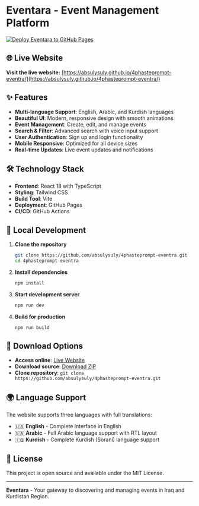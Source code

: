 # Eventara - Event Management Platform

[![Deploy Eventara to GitHub Pages](https://github.com/absulysuly/4phasteprompt-eventra/actions/workflows/deploy.yml/badge.svg)](https://github.com/absulysuly/4phasteprompt-eventra/actions/workflows/deploy.yml)

## 🌐 Live Website

**Visit the live website:** [https://absulysuly.github.io/4phasteprompt-eventra/](https://absulysuly.github.io/4phasteprompt-eventra/)

## ✨ Features

- **Multi-language Support**: English, Arabic, and Kurdish languages
- **Beautiful UI**: Modern, responsive design with smooth animations
- **Event Management**: Create, edit, and manage events
- **Search & Filter**: Advanced search with voice input support
- **User Authentication**: Sign up and login functionality
- **Mobile Responsive**: Optimized for all device sizes
- **Real-time Updates**: Live event updates and notifications

## 🛠 Technology Stack

- **Frontend**: React 18 with TypeScript
- **Styling**: Tailwind CSS
- **Build Tool**: Vite
- **Deployment**: GitHub Pages
- **CI/CD**: GitHub Actions

## 🚀 Local Development

1. **Clone the repository**
   ```bash
   git clone https://github.com/absulysuly/4phasteprompt-eventra.git
   cd 4phasteprompt-eventra
   ```

2. **Install dependencies**
   ```bash
   npm install
   ```

3. **Start development server**
   ```bash
   npm run dev
   ```

4. **Build for production**
   ```bash
   npm run build
   ```

## 📱 Download Options

- **Access online**: [Live Website](https://absulysuly.github.io/4phasteprompt-eventra/)
- **Download source**: [Download ZIP](https://github.com/absulysuly/4phasteprompt-eventra/archive/refs/heads/main.zip)
- **Clone repository**: `git clone https://github.com/absulysuly/4phasteprompt-eventra.git`

## 🌍 Language Support

The website supports three languages with full translations:
- 🇺🇸 **English** - Complete interface in English
- 🇸🇦 **Arabic** - Full Arabic language support with RTL layout
- 🇮🇶 **Kurdish** - Complete Kurdish (Sorani) language support

## 📄 License

This project is open source and available under the MIT License.

---

**Eventara** - Your gateway to discovering and managing events in Iraq and Kurdistan Region.
